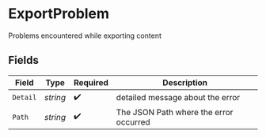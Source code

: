 # ExportProblem

Problems encountered while exporting content


## Fields

| Field                                  | Type                                   | Required                               | Description                            |
| -------------------------------------- | -------------------------------------- | -------------------------------------- | -------------------------------------- |
| `Detail`                               | *string*                               | :heavy_check_mark:                     | detailed message about the error       |
| `Path`                                 | *string*                               | :heavy_check_mark:                     | The JSON Path where the error occurred |